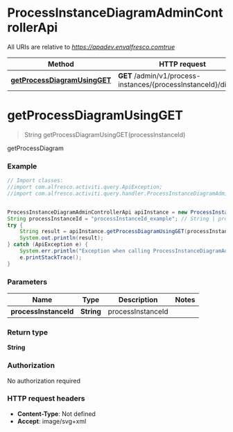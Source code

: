# ProcessInstanceDiagramAdminControllerApi

All URIs are relative to *https://apadev.envalfresco.comtrue*

Method | HTTP request | Description
------------- | ------------- | -------------
[**getProcessDiagramUsingGET**](ProcessInstanceDiagramAdminControllerApi.md#getProcessDiagramUsingGET) | **GET** /admin/v1/process-instances/{processInstanceId}/diagram | getProcessDiagram


<a name="getProcessDiagramUsingGET"></a>
# **getProcessDiagramUsingGET**
> String getProcessDiagramUsingGET(processInstanceId)

getProcessDiagram

### Example
```java
// Import classes:
//import com.alfresco.activiti.query.ApiException;
//import com.alfresco.activiti.query.handler.ProcessInstanceDiagramAdminControllerApi;


ProcessInstanceDiagramAdminControllerApi apiInstance = new ProcessInstanceDiagramAdminControllerApi();
String processInstanceId = "processInstanceId_example"; // String | processInstanceId
try {
    String result = apiInstance.getProcessDiagramUsingGET(processInstanceId);
    System.out.println(result);
} catch (ApiException e) {
    System.err.println("Exception when calling ProcessInstanceDiagramAdminControllerApi#getProcessDiagramUsingGET");
    e.printStackTrace();
}
```

### Parameters

Name | Type | Description  | Notes
------------- | ------------- | ------------- | -------------
 **processInstanceId** | **String**| processInstanceId |

### Return type

**String**

### Authorization

No authorization required

### HTTP request headers

 - **Content-Type**: Not defined
 - **Accept**: image/svg+xml

